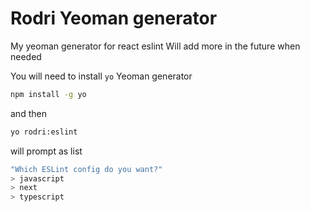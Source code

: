 # Rodri Yeoman generator

My yeoman generator for react eslint
Will add more in the future when needed

You will need to install `yo` Yeoman generator 

```sh
npm install -g yo
```

and then 

```sh
yo rodri:eslint
```

will prompt as list

```sh
"Which ESLint config do you want?"
> javascript
> next
> typescript
```
